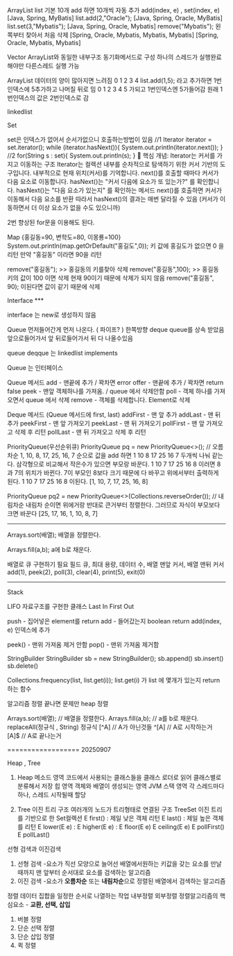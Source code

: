 ArrayList
list 기본 10개 add 하면 10개씩 자동 추가
add(index, e) , set(index, e)
        [Java, Spring, MyBatis]
        list.add(2,"Oracle");
        [Java, Spring, Oracle, MyBatis]
        list.set(3,"Mybatis");
        [Java, Spring, Oracle, Mybatis]
remove("Mybatis");
왼쪽부터 찾아서 처음 삭제
[Spring, Oracle, Mybatis, Mybatis, Mybatis]
[Spring, Oracle, Mybatis, Mybatis]

Vector
ArrayList와 동일한 내부구조 동기화메서드로 구성
하나의 스레드가 실행완료해야만 다른스레드 실행 가능

ArrayList 데이터의 양이 많아지면 느려짐
0 1 2 3 4
list.add(1,5); 라고 추가하면
1번 인덱스에 5추가하고 나머질 뒤로 밈
0 1 2 3 4 5 가되고
1번인덱스엔 5가들어감
원래 1번인덱스의 값은 2번인덱스로 감

linkedlist

Set

set은 인덱스가 없어서 순서가없으니 호출하는방법이 있음
        //1
        Iterator<String> iterator = set.iterator();
        while (iterator.hasNext()){
            System.out.println(iterator.next());
        }
        //2
        for(String s : set){
            System.out.println(s);
        }
🔹 핵심 개념: Iterator는 커서를 가지고 이동하는 구조
Iterator는 컬렉션 내부를 순차적으로 탐색하기 위한 커서 기반의 도구입니다.
내부적으로 현재 위치(커서)를 기억합니다.
next()를 호출할 때마다 커서가 다음 요소로 이동합니다.
hasNext()는 "커서 다음에 요소가 또 있는가?" 를 확인합니다.
hasNext()는 "다음 요소가 있는지" 를 확인하는 메서드
next()를 호출하면 커서가 이동해서 다음 요소를 반환
따라서 hasNext()의 결과는 매번 달라질 수 있음
(커서가 이동하면서 더 이상 요소가 없을 수도 있으니까)

2번 향상된 for문을 이용해도 된다.


Map
{홍길동=90, 변학도=80, 이몽룡=100}
System.out.println(map.getOrDefault("홍길도",0));
키 값에 홍길도가 없으면 0 을 리턴
만약 "홍길동" 이라면 90을 리턴

remove("홍길동"); >> 홍길동의 키를찾아 삭제
remove("홍길동",100); >> 홍길동 키의 값이 100 이면 삭제
현재 90이기 때문에 삭제가 되지 않음
remove("홍길동", 90); 이된다면 값이 같기 때문에 삭제



Interface ***

interface 는 new로 생성하지 않음


Queue
먼저들어간게 먼저 나온다.
( 파이프? )
한쪽방향
deque  queue를 상속 받았음
앞으로들어가서 앞 뒤로들어가서 뒤
다 나올수있음

queue deqque 는 linkedlist implements

Queue 는 인터페이스

Queue 메서드
add     - 맨끝에 추가 / 꽉차면 error
offer   - 맨끝에 추가 / 꽉차면 return false
peek    - 맨앞 객체하나를 가져옴. / queue 에서 삭제안함
poll    - 객체 하나를 가져오면서 queue 에서 삭제
remove  - 객체를 삭제합니다. Element로 삭제

Deque 메서드 (Queue 메서드에 first, last)
addFirst    - 맨 앞 추가
addLast     - 맨 뒤 추가
peekFirst   - 맨 앞 가져오기
peekLast    - 맨 뒤 가져오기
pollFirst   - 맨 앞 가져오고 삭제 후 리턴
pollLast    - 맨 뒤 가져오고 삭제 후 리턴

PriorityQueue(우선순위큐)
PriorityQueue<Integer> pq = new PriorityQueue<>();  // 오름차순
1, 10, 8, 17, 25, 16, 7
순으로 값을 add 하면
        1
    10      8
   17  25 16  7
   두개씩 나눠 같는다.
   삼각형으로 비교해서 작은수가 있으면 부모랑 바꾼다.
        1
    10      7
   17  25 16  8
이러면 8과 7의 위치가 바뀐다. 7이 부모인 8보다 크기 때문에
다 바꾸고 위에서부터 출력하게 된다.
1 10 7 17 25 16 8 이된다.
[1, 10, 7, 17, 25, 16, 8]

PriorityQueue<Integer> pq2 = new PriorityQueue<>(Collections.reverseOrder());   // 내림차순
내림차 순이면 위에거랑 반대로 큰거부터 정렬한다.
그러므로 자식이 부모보다 크면 바꾼다
[25, 17, 16, 1, 10, 8, 7]

-------
Arrays.sort(배열);
배열을 정렬한다.

Arrays.fill(a,b);
a에 b로 채운다.

배열로 큐 구현하기
필요 필드
큐, 최대 용량, 데이터 수, 배열 맨앞 커서, 배열 맨뒤 커서
add(1), peek(2), poll(3), clear(4), print(5), exit(0)


-----------------


Stack

LIFO 자료구조를 구현한 클래스
Last In First Out

push - 집어넣은 element를 return
add - 들어갔는지 boolean return
add(index, e) 인덱스에 추가

peek()  - 맨위 가져옴 제거 안함
pop()   - 맨위 가져옴 제거함



StringBuilder
StringBuilder sb = new StringBuilder();
sb.append() 
sb.insert()
sb.delete()


Collections.frequency(list, list.get(i));
list.get(i) 가 list 에 몇개가 있는지 return 하는 함수


알고리즘 정렬
끝나면 문제만
heap
정렬


Arrays.sort(배열);    // 배열을 정렬한다.
Arrays.fill(a,b);    // a를 b로 채운다.
replaceAll(정규식 , String)
정규식
[^A] // A가 아닌것들
^[A] // A로 시작하는거
[A]$ // A로 끝나는거


==================
20250907

Heap , Tree
1. Heap
메소드 영역
    코드에서 사용되는 클래스들을 클래스 로더로 읽어 클래스별로 분류해서 저장
힙 영역
    객체와 배열이 생성되는 영역
JVM 스택 영역
    각 스레드마다 하나, 스레드 시작될때 할당

2. Tree
    이진 트리 구조
        여러개의 노드가 트리형태로 연결된 구조
    TreeSet
        이진 트리를 기반으로 한 Set컬렉션
        E first() : 제일 낮은 객체 리턴
        E last() : 제일 높은 객체를 리턴
        E lower(E e) : 
        E higher(E e) : 
        E floor(E e)
        E ceiling(E e)
        E pollFirst()
        E pollLast()

선형 검색과 이진검색
1. 선형 검색
   -요소가 직선 모양으로 늘어선 배열에서원하는 키값을 갖는 요소를 만날때까지 맨 앞부터 순서대로 요소를 검색하는 알고리즘
2. 이진 검색
   -요소가 **오름차순** 또는 **내림차순**으로 정렬된 배열에서 검색하는 알고리즘


정렬
데이터 집합을 일정한 순서로 나열하는 작업
내부정렬 외부정렬
정렬알고리즘의 핵심요소 - **교환, 선택, 삽입**
1. 버블 정렬
2. 단순 선택 정렬
3. 단순 삽입 정렬
4. 퀵 정렬


















